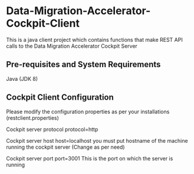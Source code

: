 # Data-Migration-Accelerator-Cockpit-Client
This is a java client project which contains functions that make REST API calls to the Data Migration Accelerator Cockpit Server

## Pre-requisites and System Requirements
Java (JDK 8)

## Cockpit Client Configuration
Please modify the configuration properties as per your installations (restclient.properties)

Cockpit server protocol
protocol=http

Cockpit server host
host=localhost
you must put hostname of the machine running the cockpit server (Change as per need)

Cockpit server port
port=3001
This is the port on which the server is running

